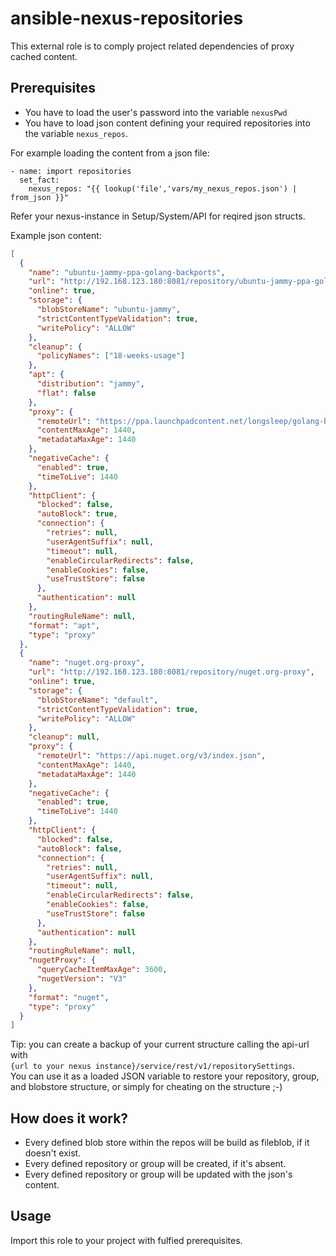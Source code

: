 # ansible-nexus-repositories
This external role is to comply project related dependencies of proxy cached content.

## Prerequisites

- You have to load the user's password into the variable `nexusPwd`
- You have to load json content defining your required repositories into the variable `nexus_repos`. 

For example loading the content from a json file:
```
- name: import repositories
  set_fact:
    nexus_repos: "{{ lookup('file','vars/my_nexus_repos.json') | from_json }}"
```

Refer your nexus-instance in Setup/System/API for reqired json structs.

Example json content:
```json
[
  {
    "name": "ubuntu-jammy-ppa-golang-backports",
    "url": "http://192.168.123.180:8081/repository/ubuntu-jammy-ppa-golang-backports",
    "online": true,
    "storage": {
      "blobStoreName": "ubuntu-jammy",
      "strictContentTypeValidation": true,
      "writePolicy": "ALLOW"
    },
    "cleanup": {
      "policyNames": ["18-weeks-usage"]
    },
    "apt": {
      "distribution": "jammy",
      "flat": false
    },
    "proxy": {
      "remoteUrl": "https://ppa.launchpadcontent.net/longsleep/golang-backports/ubuntu/",
      "contentMaxAge": 1440,
      "metadataMaxAge": 1440
    },
    "negativeCache": {
      "enabled": true,
      "timeToLive": 1440
    },
    "httpClient": {
      "blocked": false,
      "autoBlock": true,
      "connection": {
        "retries": null,
        "userAgentSuffix": null,
        "timeout": null,
        "enableCircularRedirects": false,
        "enableCookies": false,
        "useTrustStore": false
      },
      "authentication": null
    },
    "routingRuleName": null,
    "format": "apt",
    "type": "proxy"
  },
  {
    "name": "nuget.org-proxy",
    "url": "http://192.168.123.180:8081/repository/nuget.org-proxy",
    "online": true,
    "storage": {
      "blobStoreName": "default",
      "strictContentTypeValidation": true,
      "writePolicy": "ALLOW"
    },
    "cleanup": null,
    "proxy": {
      "remoteUrl": "https://api.nuget.org/v3/index.json",
      "contentMaxAge": 1440,
      "metadataMaxAge": 1440
    },
    "negativeCache": {
      "enabled": true,
      "timeToLive": 1440
    },
    "httpClient": {
      "blocked": false,
      "autoBlock": false,
      "connection": {
        "retries": null,
        "userAgentSuffix": null,
        "timeout": null,
        "enableCircularRedirects": false,
        "enableCookies": false,
        "useTrustStore": false
      },
      "authentication": null
    },
    "routingRuleName": null,
    "nugetProxy": {
      "queryCacheItemMaxAge": 3600,
      "nugetVersion": "V3"
    },
    "format": "nuget",
    "type": "proxy"
  }
]
```

Tip: you can create a backup of your current structure calling the api-url with  
`{url to your nexus instance}/service/rest/v1/repositorySettings`.  
You can use it as a loaded JSON variable to restore your repository, group, and blobstore structure, or simply for cheating on the structure ;-)

## How does it work?

- Every defined blob store within the repos will be build as fileblob, if it doesn't exist.
- Every defined repository or group will be created, if it's absent.
- Every defined repository or group will be updated with the json's content.

## Usage

Import this role to your project with fulfied prerequisites.